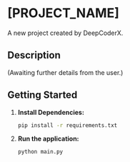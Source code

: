 # [PROJECT_NAME]

A new project created by DeepCoderX.

## Description

(Awaiting further details from the user.)

## Getting Started

1.  **Install Dependencies:**
    ```bash
    pip install -r requirements.txt
    ```

2.  **Run the application:**
    ```bash
    python main.py
    ```
